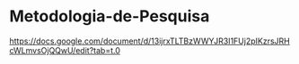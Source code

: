 # Metodologia-de-Pesquisa
https://docs.google.com/document/d/13ijrxTLTBzWWYJR3I1FUj2pIKzrsJRHcWLmvsOjQQwU/edit?tab=t.0
